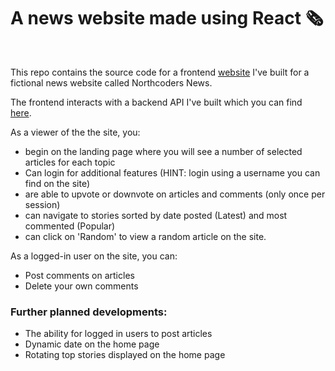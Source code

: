 # A news website made using React 🗞

<br>

This repo contains the source code for a frontend [website](https://nc-news-peach-24.netlify.app/) I've built for a fictional news website called Northcoders News.

The frontend interacts with a backend API I've built which you can find [here](https://github.com/Peach-24/nc-news-backend).

As a viewer of the the site, you:

- begin on the landing page where you will see a number of selected articles for each topic
- Can login for additional features (HINT: login using a username you can find on the site)
- are able to upvote or downvote on articles and comments (only once per session)
- can navigate to stories sorted by date posted (Latest) and most commented (Popular)
- can click on 'Random' to view a random article on the site.

As a logged-in user on the site, you can:

- Post comments on articles
- Delete your own comments

### Further planned developments:

- The ability for logged in users to post articles
- Dynamic date on the home page
- Rotating top stories displayed on the home page
